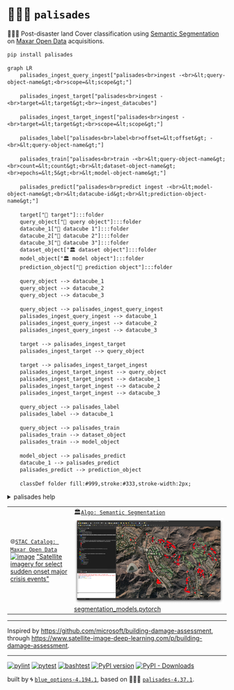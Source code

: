 # 🧑🏽‍🚒 `palisades`

🧑🏽‍🚒 Post-disaster land Cover classification using [Semantic Segmentation](https://github.com/kamangir/roofai) on [Maxar Open Data](https://github.com/kamangir/blue-geo/tree/main/blue_geo/catalog/maxar_open_data) acquisitions. 

```bash
pip install palisades
```

```mermaid
graph LR
    palisades_ingest_query_ingest["palisades<br>ingest -<br>&lt;query-object-name&gt;<br>scope=&lt;scope&gt;"]

    palisades_ingest_target["palisades<br>ingest -<br>target=&lt;target&gt;<br>~ingest_datacubes"]

    palisades_ingest_target_ingest["palisades<br>ingest -<br>target=&lt;target&gt;<br>scope=&lt;scope&gt;"]

    palisades_label["palisades<br>label<br>offset=&lt;offset&gt; -<br>&lt;query-object-name&gt;"]

    palisades_train["palisades<br>train -<br>&lt;query-object-name&gt;<br>count=&lt;count&gt;<br>&lt;dataset-object-name&gt;<br>epochs=&lt;5&gt;<br>&lt;model-object-name&gt;"]

    palisades_predict["palisades<br>predict ingest -<br>&lt;model-object-name&gt;<br>&lt;datacube-id&gt;<br>&lt;prediction-object-name&gt;"]

    target["🎯 target"]:::folder
    query_object["📂 query object"]:::folder
    datacube_1["🧊 datacube 1"]:::folder
    datacube_2["🧊 datacube 2"]:::folder
    datacube_3["🧊 datacube 3"]:::folder
    dataset_object["🏛️ dataset object"]:::folder
    model_object["🏛️ model object"]:::folder
    prediction_object["📂 prediction object"]:::folder

    query_object --> datacube_1
    query_object --> datacube_2
    query_object --> datacube_3

    query_object --> palisades_ingest_query_ingest
    palisades_ingest_query_ingest --> datacube_1
    palisades_ingest_query_ingest --> datacube_2
    palisades_ingest_query_ingest --> datacube_3

    target --> palisades_ingest_target
    palisades_ingest_target --> query_object

    target --> palisades_ingest_target_ingest
    palisades_ingest_target_ingest --> query_object
    palisades_ingest_target_ingest --> datacube_1
    palisades_ingest_target_ingest --> datacube_2
    palisades_ingest_target_ingest --> datacube_3

    query_object --> palisades_label
    palisades_label --> datacube_1

    query_object --> palisades_train
    palisades_train --> dataset_object
    palisades_train --> model_object

    model_object --> palisades_predict
    datacube_1 --> palisades_predict
    palisades_predict --> prediction_object

    classDef folder fill:#999,stroke:#333,stroke-width:2px;
```

<details>
<summary>palisades help</summary>

```bash
palisades \
	ingest \
	[~download,dryrun] \
	[target=<target> | <query-object-name>] \
	[~ingest_datacubes | ~copy_template,dryrun,overwrite,scope=<scope>,upload]
 . ingest <target>.
   target: Brown-Mountain-Truck-Trail | Brown-Mountain-Truck-Trail-all | Brown-Mountain-Truck-Trail-test | Palisades-Maxar | Palisades-Maxar-test
   scope: all + metadata + raster + rgb + rgbx + <.jp2> + <.tif> + <.tiff>
      all: ALL files.
      metadata (default): any < 1 MB.
      raster: all raster.
      rgb: rgb.
      rgbx: rgb and what is needed to build rgb.
      <suffix>: any *<suffix>.
```
```bash
palisades \
	label \
	[download,offset=<offset>] \
	[~download,dryrun,~QGIS,~rasterize,~sync,upload] \
	[.|<query-object-name>]
 . label <query-object-name>.
```
```bash
palisades \
	train \
	[dryrun,~download,review] \
	[.|<query-object-name>] \
	[count=<10000>,dryrun,upload] \
	[-|<dataset-object-name>] \
	[device=<device>,dryrun,profile=<profile>,upload,epochs=<5>] \
	[-|<model-object-name>]
 . train palisades.
   device: cpu | cuda
   profile: FULL | DECENT | QUICK | DEBUG | VALIDATION
```
```bash
palisades \
	predict \
	[ingest,~tag] \
	[device=<device>,~download,dryrun,profile=<profile>,upload] \
	[-|<model-object-name>] \
	[.|<datacube-id>] \
	[-|<prediction-object-name>]
 . <datacube-id> -<model-object-name>-> <prediction-object-name>
   device: cpu | cuda
   profile: FULL | DECENT | QUICK | DEBUG | VALIDATION
```

</details>

|   |   |
| --- | --- |
| 🌐[`STAC Catalog: Maxar Open Data`](https://github.com/kamangir/blue-geo/tree/main/blue_geo/catalog/maxar_open_data) [![image](https://github.com/kamangir/assets/blob/main/blue-geo/Maxar-Open-Datacube.png?raw=true)](https://github.com/kamangir/blue-geo/tree/main/blue_geo/catalog/maxar_open_data) ["Satellite imagery for select sudden onset major crisis events"](https://www.maxar.com/open-data/) | 🏛️[`Algo: Semantic Segmentation`](https://github.com/kamangir/palisades/blob/main/palisades/docs/step-by-step.md) [![image](https://github.com/kamangir/assets/raw/main/palisades/prediction-lres.png?raw=true)](https://github.com/kamangir/palisades/blob/main/palisades/docs/step-by-step.md) [segmentation_models.pytorch](https://github.com/qubvel-org/segmentation_models.pytorch) |

---

Inspired by https://github.com/microsoft/building-damage-assessment, through https://www.satellite-image-deep-learning.com/p/building-damage-assessment.

---


[![pylint](https://github.com/kamangir/palisades/actions/workflows/pylint.yml/badge.svg)](https://github.com/kamangir/palisades/actions/workflows/pylint.yml) [![pytest](https://github.com/kamangir/palisades/actions/workflows/pytest.yml/badge.svg)](https://github.com/kamangir/palisades/actions/workflows/pytest.yml) [![bashtest](https://github.com/kamangir/palisades/actions/workflows/bashtest.yml/badge.svg)](https://github.com/kamangir/palisades/actions/workflows/bashtest.yml) [![PyPI version](https://img.shields.io/pypi/v/palisades.svg)](https://pypi.org/project/palisades/) [![PyPI - Downloads](https://img.shields.io/pypi/dd/palisades)](https://pypistats.org/packages/palisades)

built by 🌀 [`blue_options-4.194.1`](https://github.com/kamangir/awesome-bash-cli), based on 🧑🏽‍🚒 [`palisades-4.37.1`](https://github.com/kamangir/palisades).

